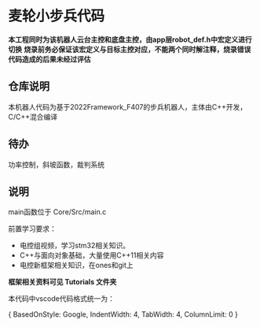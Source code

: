 # 麦轮小步兵代码
**本工程同时为该机器人云台主控和底盘主控，由app层robot_def.h中宏定义进行切换**
**烧录前务必保证该宏定义与目标主控对应，不能两个同时解注释，烧录错误代码造成的后果未经过评估**

## 仓库说明
本机器人代码为基于2022Framework_F407的步兵机器人，主体由C++开发，C/C++混合编译

## 待办
功率控制，斜坡函数，裁判系统

## 说明
main函数位于 Core/Src/main.c

前置学习要求：
- 电控组视频，学习stm32相关知识。
- C++与面向对象基础，大量使用C++11相关内容
- 电控新框架相关知识，在ones和git上

**框架相关资料可见 Tutorials 文件夹**

本代码中vscode代码格式统一为：

{ BasedOnStyle: Google, IndentWidth: 4, TabWidth: 4, ColumnLimit: 0 }
